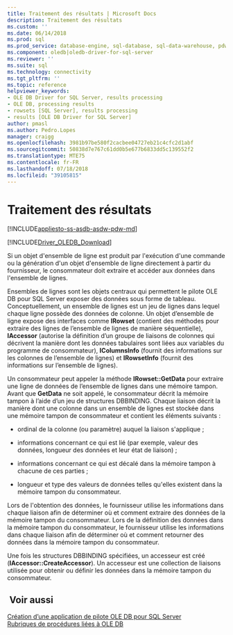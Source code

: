 ```yaml
---
title: Traitement des résultats | Microsoft Docs
description: Traitement des résultats
ms.custom: ''
ms.date: 06/14/2018
ms.prod: sql
ms.prod_service: database-engine, sql-database, sql-data-warehouse, pdw
ms.component: oledb|oledb-driver-for-sql-server
ms.reviewer: ''
ms.suite: sql
ms.technology: connectivity
ms.tgt_pltfrm: ''
ms.topic: reference
helpviewer_keywords:
- OLE DB Driver for SQL Server, results processing
- OLE DB, processing results
- rowsets [SQL Server], results processing
- results [OLE DB Driver for SQL Server]
author: pmasl
ms.author: Pedro.Lopes
manager: craigg
ms.openlocfilehash: 3981b97be580f2cacbee04727eb21c4cfc2d1abf
ms.sourcegitcommit: 50838d7e767c61dd0b5e677b6833dd5c139552f2
ms.translationtype: MTE75
ms.contentlocale: fr-FR
ms.lasthandoff: 07/18/2018
ms.locfileid: "39105815"
---
```

# <a name="processing-results"></a>Traitement des résultats
[!INCLUDE[appliesto-ss-asdb-asdw-pdw-md](../../../includes/appliesto-ss-asdb-asdw-pdw-md.md)]

[!INCLUDE[Driver_OLEDB_Download](../../../includes/driver_oledb_download.md)]

  Si un objet d'ensemble de ligne est produit par l'exécution d'une commande ou la génération d'un objet d'ensemble de ligne directement à partir du fournisseur, le consommateur doit extraire et accéder aux données dans l'ensemble de lignes.  
  
 Ensembles de lignes sont les objets centraux qui permettent le pilote OLE DB pour SQL Server exposer des données sous forme de tableau. Conceptuellement, un ensemble de lignes est un jeu de lignes dans lequel chaque ligne possède des données de colonne. Un objet d’ensemble de ligne expose des interfaces comme **IRowset** (contient des méthodes pour extraire des lignes de l’ensemble de lignes de manière séquentielle), **IAccessor** (autorise la définition d’un groupe de liaisons de colonnes qui décrivent la manière dont les données tabulaires sont liées aux variables du programme de consommateur), **IColumnsInfo** (fournit des informations sur les colonnes de l’ensemble de lignes) et **IRowsetInfo** (fournit des informations sur l’ensemble de lignes).  
  
 Un consommateur peut appeler la méthode **IRowset::GetData** pour extraire une ligne de données de l’ensemble de lignes dans une mémoire tampon. Avant que **GetData** ne soit appelé, le consommateur décrit la mémoire tampon à l’aide d’un jeu de structures DBBINDING. Chaque liaison décrit la manière dont une colonne dans un ensemble de lignes est stockée dans une mémoire tampon de consommateur et contient les éléments suivants :  
  
-   ordinal de la colonne (ou paramètre) auquel la liaison s'applique ;  
  
-   informations concernant ce qui est lié (par exemple, valeur des données, longueur des données et leur état de liaison) ;  
  
-   informations concernant ce qui est décalé dans la mémoire tampon à chacune de ces parties ;  
  
-   longueur et type des valeurs de données telles qu'elles existent dans la mémoire tampon du consommateur.  
  
 Lors de l'obtention des données, le fournisseur utilise les informations dans chaque liaison afin de déterminer où et comment extraire des données de la mémoire tampon du consommateur. Lors de la définition des données dans la mémoire tampon du consommateur, le fournisseur utilise les informations dans chaque liaison afin de déterminer où et comment retourner des données dans la mémoire tampon du consommateur.  
  
 Une fois les structures DBBINDING spécifiées, un accesseur est créé (**IAccessor::CreateAccessor**). Un accesseur est une collection de liaisons utilisée pour obtenir ou définir les données dans la mémoire tampon du consommateur.  
  
## <a name="see-also"></a> Voir aussi  
 [Création d’une application de pilote OLE DB pour SQL Server](../../oledb/ole-db-driver/creating-a-oledb-driver-for-sql-server-application.md)   
 [Rubriques de procédures liées à OLE DB](../../oledb/ole-db-how-to/ole-db-how-to-topics.md)  
  
  

